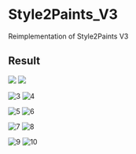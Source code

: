 # Style2Paints_V3
Reimplementation of Style2Paints V3

## Result

<img src="./example/1_sketch.png" style="width:50px height:50px" />

<img src="./example/1_color.png" style="width:100px height:100px" />

![3](./example/2_sketch.png)        ![4](./example/2_color.png)

![5](./example/3_sketch.png)        ![6](./example/3_color.png)

![7](./example/4_sketch.png)        ![8](./example/4_color.png)

![9](./example/5_sketch.png)        ![10](./example/5_color.png)